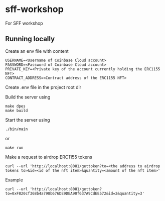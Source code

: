 # sff-workshop
For SFF workshop

## Running locally
Create an env file with content

```
USERNAME=<Username of Coinbase Cloud account>
PASSWORD=<Password of Coinbase Cloud account>
PRIVATE_KEY=<Private key of the account currently holding the ERC1155 NFT>
CONTRACT_ADDRESS=<Contract address of the ERC1155 NFT>
```

Create .env file in the project root dir

Build the server using

```
make dpes
make build
```

Start the server using
```
./bin/main 
```
or
```
make run
```

Make a request to airdrop ERC1155 tokens
```
curl --url 'http://localhost:8081/gettoken?to=<the address to airdrop tokens to>&id=<id of the nft item>&quantity=<amount of the nft item>'
```
Example
```
curl --url 'http://localhost:8081/gettoken?to=0xF820cf368b4a798b676DE9DEA90f637A9CdEE572&id=2&quantity=3'
```
